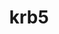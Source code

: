 ---
title: "krb5"
layout: cache
categories: [package, develop-2023-11-26]
meta: {"versions": ["1.20.1"], "compilers": ["apple-clang@=15.0.0", "cce@=15.0.1", "gcc@=10.3.0", "gcc@=11.1.0", "gcc@=11.3.0", "gcc@=11.4.0", "gcc@=12.3.0", "gcc@=7.3.1", "gcc@=7.5.0", "gcc@=9.4.0"], "oss": ["amzn2", "rhel8", "sle_hpc15", "ubuntu18.04", "ubuntu20.04", "ubuntu22.04", "ventura"], "platforms": ["darwin", "linux"], "targets": ["aarch64", "neoverse_n1", "neoverse_v1", "ppc64le", "x86_64_v3", "x86_64_v4", "zen4"], "stacks": ["aws-isc", "aws-isc-aarch64", "build_systems", "data-vis-sdk", "e4s", "e4s-cray-rhel", "e4s-cray-sles", "e4s-neoverse_v1", "e4s-oneapi", "e4s-power", "e4s-rocm-external", "ml-darwin-aarch64-mps", "ml-linux-x86_64-cpu", "ml-linux-x86_64-cuda", "ml-linux-x86_64-rocm", "radiuss", "radiuss-aws", "radiuss-aws-aarch64", "root", "tutorial"], "num_specs": 18, "num_specs_by_stack": {"ml-darwin-aarch64-mps": 1, "root": 18, "aws-isc-aarch64": 2, "radiuss-aws-aarch64": 2, "aws-isc": 1, "radiuss-aws": 1, "e4s-cray-rhel": 1, "build_systems": 1, "radiuss": 1, "e4s-cray-sles": 1, "e4s-neoverse_v1": 1, "e4s-power": 1, "data-vis-sdk": 1, "e4s": 1, "e4s-rocm-external": 1, "e4s-oneapi": 1, "ml-linux-x86_64-cuda": 1, "ml-linux-x86_64-cpu": 1, "ml-linux-x86_64-rocm": 1, "tutorial": 2}}
spec_details: [{"hash": "jseza4o7zk6g5t5wpnvaktupqzjir4sg", "compiler": "apple-clang@=15.0.0", "versions": ["1.20.1"], "os": "ventura", "platform": "darwin", "target": "aarch64", "variants": ["build_system=autotools", "+shared"], "stacks": ["ml-darwin-aarch64-mps", "root"], "size": "-", "tarball": "https://binaries.spack.io/releases/develop-2023-11-26/build_cache/darwin-ventura-aarch64/apple-clang-15.0.0/krb5-1.20.1/darwin-ventura-aarch64-apple-clang-15.0.0-krb5-1.20.1-jseza4o7zk6g5t5wpnvaktupqzjir4sg.spack"}, {"hash": "vcdarjb2mnu6cynreqv6lyvu3kmjxrxf", "compiler": "gcc@=7.3.1", "versions": ["1.20.1"], "os": "amzn2", "platform": "linux", "target": "aarch64", "variants": ["build_system=autotools", "+shared"], "stacks": ["aws-isc-aarch64", "root"], "size": "-", "tarball": "https://binaries.spack.io/releases/develop-2023-11-26/build_cache/linux-amzn2-aarch64/gcc-7.3.1/krb5-1.20.1/linux-amzn2-aarch64-gcc-7.3.1-krb5-1.20.1-vcdarjb2mnu6cynreqv6lyvu3kmjxrxf.spack"}, {"hash": "6i4hg3kxcxboctwtuh6wxlk5yvv66r3d", "compiler": "gcc@=7.3.1", "versions": ["1.20.1"], "os": "amzn2", "platform": "linux", "target": "aarch64", "variants": ["build_system=autotools", "+shared"], "stacks": ["root", "radiuss-aws-aarch64"], "size": "-", "tarball": "https://binaries.spack.io/releases/develop-2023-11-26/build_cache/linux-amzn2-aarch64/gcc-7.3.1/krb5-1.20.1/linux-amzn2-aarch64-gcc-7.3.1-krb5-1.20.1-6i4hg3kxcxboctwtuh6wxlk5yvv66r3d.spack"}, {"hash": "dg52cepf7sn3ljlhlbwofpjyq3vn3pv6", "compiler": "gcc@=7.3.1", "versions": ["1.20.1"], "os": "amzn2", "platform": "linux", "target": "neoverse_n1", "variants": ["build_system=autotools", "+shared"], "stacks": ["root", "radiuss-aws-aarch64"], "size": "-", "tarball": "https://binaries.spack.io/releases/develop-2023-11-26/build_cache/linux-amzn2-neoverse_n1/gcc-7.3.1/krb5-1.20.1/linux-amzn2-neoverse_n1-gcc-7.3.1-krb5-1.20.1-dg52cepf7sn3ljlhlbwofpjyq3vn3pv6.spack"}, {"hash": "c5zegaagchlpjkfybc3zs7tqfw5yl2or", "compiler": "gcc@=7.3.1", "versions": ["1.20.1"], "os": "amzn2", "platform": "linux", "target": "x86_64_v3", "variants": ["build_system=autotools", "+shared"], "stacks": ["aws-isc", "root"], "size": "-", "tarball": "https://binaries.spack.io/releases/develop-2023-11-26/build_cache/linux-amzn2-x86_64_v3/gcc-7.3.1/krb5-1.20.1/linux-amzn2-x86_64_v3-gcc-7.3.1-krb5-1.20.1-c5zegaagchlpjkfybc3zs7tqfw5yl2or.spack"}, {"hash": "f7tpnezobnwoxvd6knvls7oteuua5dkq", "compiler": "gcc@=7.3.1", "versions": ["1.20.1"], "os": "amzn2", "platform": "linux", "target": "neoverse_n1", "variants": ["build_system=autotools", "+shared"], "stacks": ["aws-isc-aarch64", "root"], "size": "-", "tarball": "https://binaries.spack.io/releases/develop-2023-11-26/build_cache/linux-amzn2-neoverse_n1/gcc-7.3.1/krb5-1.20.1/linux-amzn2-neoverse_n1-gcc-7.3.1-krb5-1.20.1-f7tpnezobnwoxvd6knvls7oteuua5dkq.spack"}, {"hash": "bg4nqxmxrnjh5eiylhuquco5hcs6tr72", "compiler": "gcc@=7.3.1", "versions": ["1.20.1"], "os": "amzn2", "platform": "linux", "target": "x86_64_v3", "variants": ["build_system=autotools", "+shared"], "stacks": ["root", "radiuss-aws"], "size": "-", "tarball": "https://binaries.spack.io/releases/develop-2023-11-26/build_cache/linux-amzn2-x86_64_v3/gcc-7.3.1/krb5-1.20.1/linux-amzn2-x86_64_v3-gcc-7.3.1-krb5-1.20.1-bg4nqxmxrnjh5eiylhuquco5hcs6tr72.spack"}, {"hash": "aqhky6ry2c5vqisvsiw5xflrrzq46eud", "compiler": "cce@=15.0.1", "versions": ["1.20.1"], "os": "rhel8", "platform": "linux", "target": "zen4", "variants": ["build_system=autotools", "+shared"], "stacks": ["e4s-cray-rhel", "root"], "size": "-", "tarball": "https://binaries.spack.io/releases/develop-2023-11-26/build_cache/linux-rhel8-zen4/cce-15.0.1/krb5-1.20.1/linux-rhel8-zen4-cce-15.0.1-krb5-1.20.1-aqhky6ry2c5vqisvsiw5xflrrzq46eud.spack"}, {"hash": "vt7oryrlp3feifszxfrvp4zasvwyhnex", "compiler": "gcc@=7.5.0", "versions": ["1.20.1"], "os": "ubuntu18.04", "platform": "linux", "target": "x86_64_v3", "variants": ["build_system=autotools", "+shared"], "stacks": ["build_systems", "radiuss", "root"], "size": "-", "tarball": "https://binaries.spack.io/releases/develop-2023-11-26/build_cache/linux-ubuntu18.04-x86_64_v3/gcc-7.5.0/krb5-1.20.1/linux-ubuntu18.04-x86_64_v3-gcc-7.5.0-krb5-1.20.1-vt7oryrlp3feifszxfrvp4zasvwyhnex.spack"}, {"hash": "int5yml5su332yfoaj5ughw6uhcu3n57", "compiler": "gcc@=10.3.0", "versions": ["1.20.1"], "os": "sle_hpc15", "platform": "linux", "target": "x86_64_v4", "variants": ["build_system=autotools", "+shared"], "stacks": ["e4s-cray-sles", "root"], "size": "-", "tarball": "https://binaries.spack.io/releases/develop-2023-11-26/build_cache/linux-sle_hpc15-x86_64_v4/gcc-10.3.0/krb5-1.20.1/linux-sle_hpc15-x86_64_v4-gcc-10.3.0-krb5-1.20.1-int5yml5su332yfoaj5ughw6uhcu3n57.spack"}, {"hash": "2krrp6ft47dalcgio47rkui5jji7i2ik", "compiler": "gcc@=11.4.0", "versions": ["1.20.1"], "os": "ubuntu20.04", "platform": "linux", "target": "neoverse_v1", "variants": ["build_system=autotools", "+shared"], "stacks": ["e4s-neoverse_v1", "root"], "size": "-", "tarball": "https://binaries.spack.io/releases/develop-2023-11-26/build_cache/linux-ubuntu20.04-neoverse_v1/gcc-11.4.0/krb5-1.20.1/linux-ubuntu20.04-neoverse_v1-gcc-11.4.0-krb5-1.20.1-2krrp6ft47dalcgio47rkui5jji7i2ik.spack"}, {"hash": "ed7lpwtmf7s3xbkbiidprzcndprbxyhi", "compiler": "gcc@=9.4.0", "versions": ["1.20.1"], "os": "ubuntu20.04", "platform": "linux", "target": "ppc64le", "variants": ["build_system=autotools", "+shared"], "stacks": ["root", "e4s-power"], "size": "-", "tarball": "https://binaries.spack.io/releases/develop-2023-11-26/build_cache/linux-ubuntu20.04-ppc64le/gcc-9.4.0/krb5-1.20.1/linux-ubuntu20.04-ppc64le-gcc-9.4.0-krb5-1.20.1-ed7lpwtmf7s3xbkbiidprzcndprbxyhi.spack"}, {"hash": "p2hryqub5q7b4v3kfkc2xeqim3mzdc4t", "compiler": "gcc@=11.1.0", "versions": ["1.20.1"], "os": "ubuntu20.04", "platform": "linux", "target": "x86_64_v3", "variants": ["build_system=autotools", "+shared"], "stacks": ["data-vis-sdk", "root"], "size": "-", "tarball": "https://binaries.spack.io/releases/develop-2023-11-26/build_cache/linux-ubuntu20.04-x86_64_v3/gcc-11.1.0/krb5-1.20.1/linux-ubuntu20.04-x86_64_v3-gcc-11.1.0-krb5-1.20.1-p2hryqub5q7b4v3kfkc2xeqim3mzdc4t.spack"}, {"hash": "2dyj7xwddod6c5g64gygzozuec2abaau", "compiler": "gcc@=11.4.0", "versions": ["1.20.1"], "os": "ubuntu20.04", "platform": "linux", "target": "x86_64_v3", "variants": ["build_system=autotools", "+shared"], "stacks": ["e4s", "root", "e4s-rocm-external"], "size": "-", "tarball": "https://binaries.spack.io/releases/develop-2023-11-26/build_cache/linux-ubuntu20.04-x86_64_v3/gcc-11.4.0/krb5-1.20.1/linux-ubuntu20.04-x86_64_v3-gcc-11.4.0-krb5-1.20.1-2dyj7xwddod6c5g64gygzozuec2abaau.spack"}, {"hash": "hfhd3f2uzxpxlv24qjktvainegvk62ed", "compiler": "gcc@=11.4.0", "versions": ["1.20.1"], "os": "ubuntu20.04", "platform": "linux", "target": "x86_64_v3", "variants": ["build_system=autotools", "+shared"], "stacks": ["root", "e4s-oneapi"], "size": "-", "tarball": "https://binaries.spack.io/releases/develop-2023-11-26/build_cache/linux-ubuntu20.04-x86_64_v3/gcc-11.4.0/krb5-1.20.1/linux-ubuntu20.04-x86_64_v3-gcc-11.4.0-krb5-1.20.1-hfhd3f2uzxpxlv24qjktvainegvk62ed.spack"}, {"hash": "4s3v6pauhfuadfibf7kc5sjukwcxcnl3", "compiler": "gcc@=11.3.0", "versions": ["1.20.1"], "os": "ubuntu22.04", "platform": "linux", "target": "x86_64_v3", "variants": ["build_system=autotools", "+shared"], "stacks": ["ml-linux-x86_64-cuda", "ml-linux-x86_64-cpu", "ml-linux-x86_64-rocm", "root"], "size": "-", "tarball": "https://binaries.spack.io/releases/develop-2023-11-26/build_cache/linux-ubuntu22.04-x86_64_v3/gcc-11.3.0/krb5-1.20.1/linux-ubuntu22.04-x86_64_v3-gcc-11.3.0-krb5-1.20.1-4s3v6pauhfuadfibf7kc5sjukwcxcnl3.spack"}, {"hash": "j7tj23d6vntkopyogjxfjouyf3ekbm2d", "compiler": "gcc@=11.4.0", "versions": ["1.20.1"], "os": "ubuntu22.04", "platform": "linux", "target": "x86_64_v3", "variants": ["build_system=autotools", "+shared"], "stacks": ["tutorial", "root"], "size": "-", "tarball": "https://binaries.spack.io/releases/develop-2023-11-26/build_cache/linux-ubuntu22.04-x86_64_v3/gcc-11.4.0/krb5-1.20.1/linux-ubuntu22.04-x86_64_v3-gcc-11.4.0-krb5-1.20.1-j7tj23d6vntkopyogjxfjouyf3ekbm2d.spack"}, {"hash": "tuge3nj3f2dutboi37f34bvy3tskosir", "compiler": "gcc@=12.3.0", "versions": ["1.20.1"], "os": "ubuntu22.04", "platform": "linux", "target": "x86_64_v3", "variants": ["build_system=autotools", "+shared"], "stacks": ["tutorial", "root"], "size": "-", "tarball": "https://binaries.spack.io/releases/develop-2023-11-26/build_cache/linux-ubuntu22.04-x86_64_v3/gcc-12.3.0/krb5-1.20.1/linux-ubuntu22.04-x86_64_v3-gcc-12.3.0-krb5-1.20.1-tuge3nj3f2dutboi37f34bvy3tskosir.spack"}]
---
